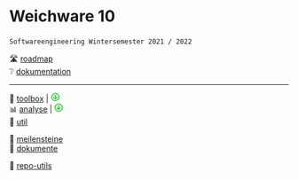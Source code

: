 # Weichware 10
`Softwareengineering Wintersemester 2021 / 2022`

🛣️ [roadmap](https://github.com/orgs/weichware10/projects/3)  
❔ [dokumentation](https://weichware10.github.io/dokumente/)

---

👀 [toolbox](https://github.com/weichware10/toolbox)  | [![download](https://raw.githubusercontent.com/weichware10/.github/main/profile/download.png)](https://github.com/weichware10/toolbox/releases/latest)  
📊 [analyse](https://github.com/weichware10/analyse)  | [![download](https://raw.githubusercontent.com/weichware10/.github/main/profile/download.png)](https://github.com/weichware10/analyse/releases/latest)  
🧰 [util](https://github.com/weichware10/util)

📆 [meilensteine](https://github.com/weichware10/meilensteine)  
📄 [dokumente](https://github.com/weichware10/dokumente)

📎 [repo-utils](https://github.com/weichware10/repo-utils)
